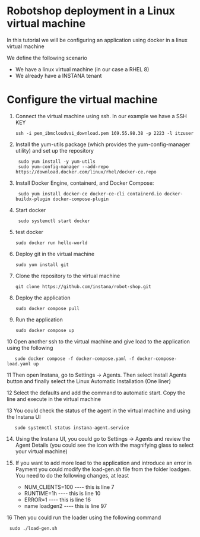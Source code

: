 # Robotshop deployment in a Linux virtual machine

In this tutorial we will be configuring an application using docker in a linux virtual machine

We define the following scenario
- We have a linux virtual machine (in our case a RHEL 8)
- We already have a INSTANA tenant

Configure the virtual machine
=

1. Connect the virtual machine using ssh. In our example we have a SSH KEY

       ssh -i pem_ibmcloudvsi_download.pem 169.55.98.38 -p 2223 -l itzuser
   
2. Install the yum-utils package (which provides the yum-config-manager utility) and set up the repository

        sudo yum install -y yum-utils
        sudo yum-config-manager --add-repo https://download.docker.com/linux/rhel/docker-ce.repo

   
3. Install Docker Engine, containerd, and Docker Compose:

        sudo yum install docker-ce docker-ce-cli containerd.io docker-buildx-plugin docker-compose-plugin
   
4. Start docker

        sudo systemctl start docker

5. test docker

       sudo docker run hello-world

6. Deploy git in the virtual machine

       sudo yum install git

7. Clone the repository to the virtual machine

       git clone https://github.com/instana/robot-shop.git

8. Deploy the application

       sudo docker compose pull

9. Run the application

       sudo docker compose up

10 Open another ssh to the virtual machine and give load to the application using the following

       sudo docker compose -f docker-compose.yaml -f docker-compose-load.yaml up

11 Then open Instana, go to Settings -> Agents. Then select Install Agents button and finally select the Linux Automatic Installation (One liner)

12 Select the defaults and add the command to automatic start. Copy the line and execute in the virtual machine
    
13 You could check the status of the agent in the virtual machine and using the Instana UI

       sudo systemctl status instana-agent.service
       
14. Using the Instana UI, you could go to Settings -> Agents and review the Agent Details (you could see the icon with the magnifying glass to select your virtual machine)

15. If you want to add more load to the application and introduce an error in Payment you could modify the load-gen.sh file from the folder loadgen. You need to do the following changes, at least

       - NUM_CLIENTS=100                                    ---- this is line 7
       - RUNTIME=1h                                         ---- this is line 10
       - ERROR=1                                            ---- this is line 16
       - name loadgen2                                      ---- this is line 97
         
16 Then you could run the loader using the following command

     sudo ./load-gen.sh 
